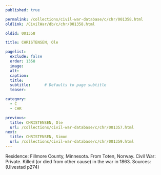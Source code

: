 ```yaml
---
published: true

permalink: /collections/civil-war-database/c/chr/001358.html
oldlink: /CivilWar/db/c/chr/001358.html

oldid: 001358

title: CHRISTENSEN, Ole

pagelist:
  exclude: false
  order: 1358
  image: 
  alt:
  caption:
  title:
  subtitle:      # Defaults to page subtitle
  teaser:

category: 
  - C 
  - CHR

previous:
  title: CHRISTENSEN, Ole
  url: /collections/civil-war-database/c/chr/001357.html  
next:
  title: CHRISTENSEN, Simon
  url: /collections/civil-war-database/c/chr/001359.html   
---
```

Residence: Fillmore County, Minnesota. From Toten, Norway. Civil War: Private. Killed (or died from other cause) in the war in 1863. Sources: (Ulvestad p274)